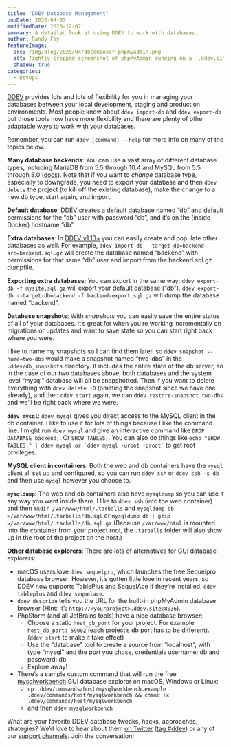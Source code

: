 ```yaml
---
title: "DDEV Database Management"
pubDate: 2020-04-03
modifiedDate: 2020-12-07
summary: A detailed look at using DDEV to work with databases.
author: Randy Fay
featureImage:
  src: /img/blog/2020/04/d8composer-phpmyadmin.png
  alt: Tightly-cropped screenshot of phpMyAdmin running on a `.ddev.site` domain in a browser window
  shadow: true
categories:
  - DevOps
---
```


[DDEV](http://github.com/ddev/ddev) provides lots and lots of flexibility for you in managing your databases between your local development, staging and production environments. Most people know about `ddev import-db` and `ddev export-db` but those tools now have more flexibility and there are plenty of other adaptable ways to work with your databases.

Remember, you can run `ddev [command] --help` for more info on many of the topics below.

**Many database backends**: You can use a vast array of different database types, including MariaDB from 5.5 through 10.4 and MySQL from 5.5 through 8.0 ([docs](https://ddev.readthedocs.io/en/stable/users/extend/database%5Ftypes/#database-server-types)). Note that if you want to _change_ database type, especially to downgrade, you need to export your database and then `ddev delete` the project (to kill off the existing database), make the change to a new db type, start again, and import.

**Default database**: DDEV creates a default database named “db” and default permissions for the “db” user with password “db”, and it’s on the (inside Docker) hostname “db”.

**Extra databases**: In [DDEV v1.13+](https://github.com/ddev/ddev/releases) you can easily create and populate other databases as well. For example, `ddev import-db --target-db=backend --src=backend.sql.gz` will create the database named “backend” with permissions for that same “db” user and import from the backend.sql.gz dumpfile.

**Exporting extra databases**: You can export in the same way: `ddev export-db -f mysite.sql.gz` will export your default database (“db”). `ddev export-db --target-db=backend -f backend-export.sql.gz` will dump the database named “backend”.

**Database snapshots**: With _snapshots_ you can easily save the entire status of all of your databases. It’s great for when you’re working incrementally on migrations or updates and want to save state so you can start right back where you were.

I like to name my snapshots so I can find them later, so `ddev snapshot --name=two-dbs` would make a snapshot named “two-dbs” in the `.ddev/db_snapshots` directory. It includes the entire state of the db server, so in the case of our two databases above, both databases and the system level “mysql” database will all be snapshotted. Then if you want to delete everything with `ddev delete -O` (omitting the snapshot since we have one already), and then `ddev start` again, we can `ddev restore-snapshot two-dbs` and we’ll be right back where we were.

**`ddev mysql`**: `ddev mysql` gives you direct access to the MySQL client in the db container. I like to use it for lots of things because I like the command line. I might run `ddev mysql` and give an interactive command like `DROP DATABASE backend;`. Or `SHOW TABLES;`. You can also do things like `` echo "SHOW TABLES;" | ddev mysql or `ddev mysql -uroot -proot` `` to get root privileges.

**MySQL client in containers**: Both the web and db containers have the `mysql` client all set up and configured, so you can run `ddev ssh` or `ddev ssh -s db` and then use `mysql` however you choose to.

**`mysqldump`**: The web and db containers also have `mysqldump` so you can use it any way you want inside there. I like to `ddev ssh` (into the web container) and then `mkdir /var/www/html/.tarballs` and `mysqldump db >/var/www/html/.tarballs/db.sql` or `mysqldump db | gzip >/var/www/html/.tarballs/db.sql.gz` (Because `/var/www/html` is mounted into the container from your project root, the `.tarballs` folder will also show up in the root of the project on the host.)

**Other database explorers**: There are lots of alternatives for GUI database explorers:

- macOS users love `ddev sequelpro`, which launches the free Sequelpro database browser. However, it’s gotten little love in recent years, so DDEV now supports TablePlus and SequelAce if they’re installed. `ddev tableplus` and `ddev sequelace`.
- `ddev describe` tells you the URL for the built-in phpMyAdmin database browser (Hint: It’s `http://<yourproject>.ddev.site:8036`).
- PhpStorm (and all JetBrains tools) have a nice database browser:
  - Choose a static `host_db_port` for your project. For example `host_db_port: 59002` (each project’s db port has to be different). (`ddev start` to make it take effect)
  - Use the “database” tool to create a source from “localhost”, with type “mysql” and the port you chose, credentials username: db and password: db
  - Explore away!
- There’s a sample custom command that will run the free [mysqlworkbench](https://dev.mysql.com/downloads/workbench/) GUI database explorer on macOS, Windows or Linux:
  - `cp .ddev/commands/host/mysqlworkbench.example .ddev/commands/host/mysqlworkbench && chmod +x .ddev/commands/host/mysqlworkbench`
  - and then `ddev mysqlworkbench`

What are your favorite DDEV database tweaks, hacks, approaches, strategies? We’d love to hear about them [on Twitter](https://twitter.com/ddev) ([tag #ddev](https://twitter.com/hashtag/ddev?src=hashtag%5Fclick)) or any of our [support channels](https://ddev.readthedocs.io/en/stable/users/support/). Join the conversation!
